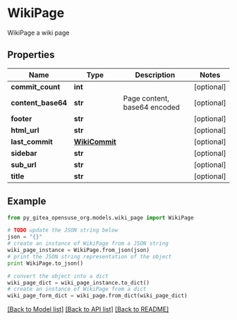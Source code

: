 # WikiPage

WikiPage a wiki page

## Properties
Name | Type | Description | Notes
------------ | ------------- | ------------- | -------------
**commit_count** | **int** |  | [optional] 
**content_base64** | **str** | Page content, base64 encoded | [optional] 
**footer** | **str** |  | [optional] 
**html_url** | **str** |  | [optional] 
**last_commit** | [**WikiCommit**](WikiCommit.md) |  | [optional] 
**sidebar** | **str** |  | [optional] 
**sub_url** | **str** |  | [optional] 
**title** | **str** |  | [optional] 

## Example

```python
from py_gitea_opensuse_org.models.wiki_page import WikiPage

# TODO update the JSON string below
json = "{}"
# create an instance of WikiPage from a JSON string
wiki_page_instance = WikiPage.from_json(json)
# print the JSON string representation of the object
print WikiPage.to_json()

# convert the object into a dict
wiki_page_dict = wiki_page_instance.to_dict()
# create an instance of WikiPage from a dict
wiki_page_form_dict = wiki_page.from_dict(wiki_page_dict)
```
[[Back to Model list]](../README.md#documentation-for-models) [[Back to API list]](../README.md#documentation-for-api-endpoints) [[Back to README]](../README.md)


